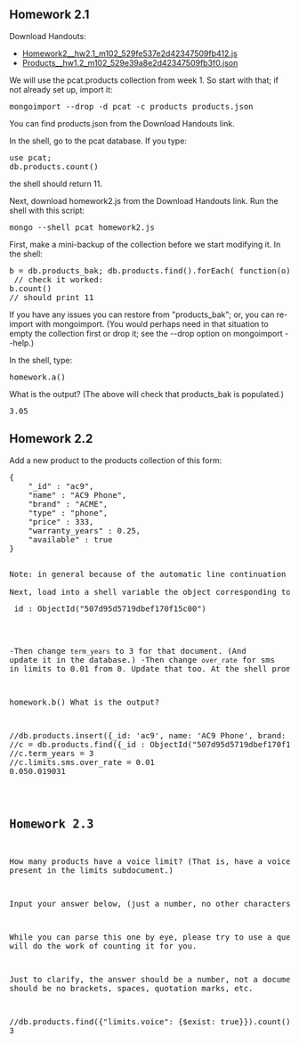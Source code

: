 ## Homework 2.1
Download Handouts:
- [Homework2__hw2.1_m102_529fe537e2d42347509fb412.js](https://university.mongodb.com/static/MongoDB_2017_M102_January/handouts/Homework2__hw2.1_m102_529fe537e2d42347509fb412.a51ae9e0ff0e.js)
- [Products__hw1.2_m102_529e39a8e2d42347509fb3f0.json](https://university.mongodb.com/static/MongoDB_2017_M102_January/handouts/Products__hw1.2_m102_529e39a8e2d42347509fb3f0.3eb7cd1a9633.json)

We will use the pcat.products collection from week 1. So start with that; if not already set up, import it:
<pre>
mongoimport --drop -d pcat -c products products.json
</pre>
You can find products.json from the Download Handouts link.

In the shell, go to the pcat database. If you type:
<pre>
use pcat;
db.products.count()
</pre>
the shell should return 11.

Next, download homework2.js from the Download Handouts link. Run the shell with this script:
<pre>
mongo --shell pcat homework2.js
</pre>
First, make a mini-backup of the collection before we start modifying it. In the shell:
<pre>
b = db.products_bak; db.products.find().forEach( function(o){ b.insert(o) } )
 // check it worked:
b.count()
// should print 11
</pre>
If you have any issues you can restore from "products_bak"; or, you can re-import with mongoimport. (You would perhaps need in that situation to empty the collection first or drop it; see the --drop option on mongoimport --help.)

In the shell, type:
<pre>
homework.a()
</pre>
What is the output? (The above will check that products_bak is populated.)
<pre>3.05</pre>

## Homework 2.2

Add a new product to the products collection of this form:
<pre>
{
    "_id" : "ac9",
    "name" : "AC9 Phone",
    "brand" : "ACME",
    "type" : "phone",
    "price" : 333,
    "warranty_years" : 0.25,
    "available" : true
}
<pre>

Note: in general because of the automatic line continuation in the shell, you can cut/paste in the above and shouldn't have to type it all out. Just enclose it in the proper statement(s) to get it added.

Next, load into a shell variable the object corresponding to
<pre>
_id : ObjectId("507d95d5719dbef170f15c00")
</pre>

-Then change `term_years` to 3 for that document. (And update it in the database.)
-Then change `over_rate` for sms in limits to 0.01 from 0. Update that too.
At the shell prompt type:

homework.b()
What is the output?
<pre>
//db.products.insert({_id: 'ac9', name: 'AC9 Phone', brand: 'ACME', type: 'phone', price: 333, warranty_years: 0.25, available: true})
//c = db.products.find({_id : ObjectId("507d95d5719dbef170f15c00")})
//c.term_years = 3
//c.limits.sms.over_rate = 0.01
0.050.019031
</pre>

## Homework 2.3
How many products have a voice limit? (That is, have a voice field present in the limits subdocument.)

Input your answer below, (just a number, no other characters).

While you can parse this one by eye, please try to use a query that will do the work of counting it for you.

Just to clarify, the answer should be a number, not a document. There should be no brackets, spaces, quotation marks, etc.

<pre>
//db.products.find({"limits.voice": {$exist: true}}).count()
3
</pre>
